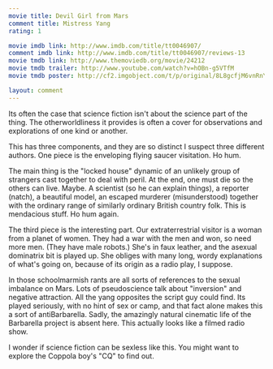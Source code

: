```yaml
---
movie title: Devil Girl from Mars
comment title: Mistress Yang
rating: 1

movie imdb link: http://www.imdb.com/title/tt0046907/
comment imdb link: http://www.imdb.com/title/tt0046907/reviews-13
movie tmdb link: http://www.themoviedb.org/movie/24212
movie tmdb trailer: http://www.youtube.com/watch?v=hOBn-g5VTfM
movie tmdb poster: http://cf2.imgobject.com/t/p/original/8L8gcfjM6vnRnYOig6GDOxADU7A.jpg

layout: comment
---
```


Its often the case that science fiction isn't about the science part of the thing. The otherworldliness it provides is often a cover for observations and explorations of one kind or another.

This has three components, and they are so distinct I suspect three different authors. One piece is the enveloping flying saucer visitation. Ho hum.

The main thing is the "locked house" dynamic of an unlikely group of strangers cast together to deal with peril. At the end, one must die so the others can live. Maybe. A scientist (so he can explain things), a reporter (natch), a beautiful model, an escaped murderer (misunderstood) together with the ordinary range of similarly ordinary British country folk. This is mendacious stuff. Ho hum again.

The third piece is the interesting part. Our extraterrestrial visitor is a woman from a planet of women. They had a war with the men and won, so need more men. (They have male robots.) She's in faux leather, and the asexual dominatrix bit is played up. She obliges with many long, wordy explanations of what's going on, because of its origin as a radio play, I suppose.

In those schoolmarmish rants are all sorts of references to the sexual imbalance on Mars. Lots of pseudoscience talk about "inversion" and negative attraction. All the yang opposites the script guy could find. Its played seriously, with no hint of sex or camp, and that fact alone makes this a sort of antiBarbarella. Sadly, the amazingly natural cinematic life of the Barbarella project is absent here. This actually looks like a filmed radio show.

I wonder if science fiction can be sexless like this. You might want to explore the Coppola boy's "CQ" to find out.